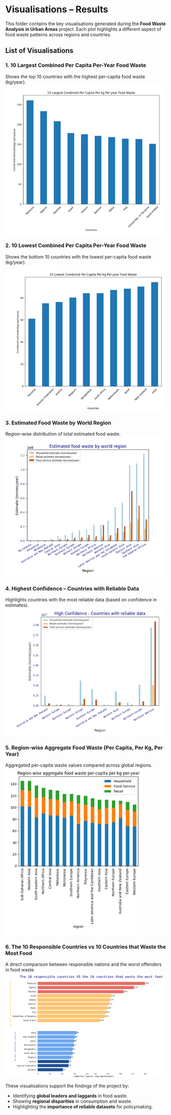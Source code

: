 # Visualisations – Results  

This folder contains the key visualisations generated during the **Food Waste Analysis in Urban Areas** project. Each plot highlights a different aspect of food waste patterns across regions and countries.  

##  List of Visualisations  

### 1. 10 Largest Combined Per Capita Per-Year Food Waste  
Shows the top 10 countries with the highest per-capita food waste (kg/year).  
![10 Largest Food Waste](./10%20Largest%20Combined%20Per%20Capita%20Per-Kg%20Per-Year%20Food%20Waste.png)  


### 2. 10 Lowest Combined Per Capita Per-Year Food Waste  
Shows the bottom 10 countries with the lowest per-capita food waste (kg/year).  
![10 Lowest Food Waste](./10%20Lowest%20Combined%20Per%20Capita%20Per-Kg%20Per-Year%20Food%20Waste.png)  


### 3. Estimated Food Waste by World Region  
Region-wise distribution of total estimated food waste.  
![Food Waste by Region](./Estimated%20Food%20Waste%20by%20World%20Region.png)  


### 4. Highest Confidence – Countries with Reliable Data  
Highlights countries with the most reliable data (based on confidence in estimates).  
![Highest Confidence](./Highest%20confidence%20-%20countries%20with%20reliable%20data.png)  


### 5. Region-wise Aggregate Food Waste (Per Capita, Per Kg, Per Year)  
Aggregated per-capita waste values compared across global regions.  
![Region-wise Food Waste](./Region-wise%20aggregate%20food%20waste%20per-capita%20per-kg%20per-year.png)  


### 6. The 10 Responsible Countries vs 10 Countries that Waste the Most Food  
A direct comparison between responsible nations and the worst offenders in food waste.  
![Responsible vs Wasteful Countries](./The%2010%20responsible%20countries%20vs%2010%20countries%20that%20waste%20the%20most%20food.png)  


These visualisations support the findings of the project by:  
- Identifying **global leaders and laggards** in food waste.  
- Showing **regional disparities** in consumption and waste.  
- Highlighting the **importance of reliable datasets** for policymaking.  
